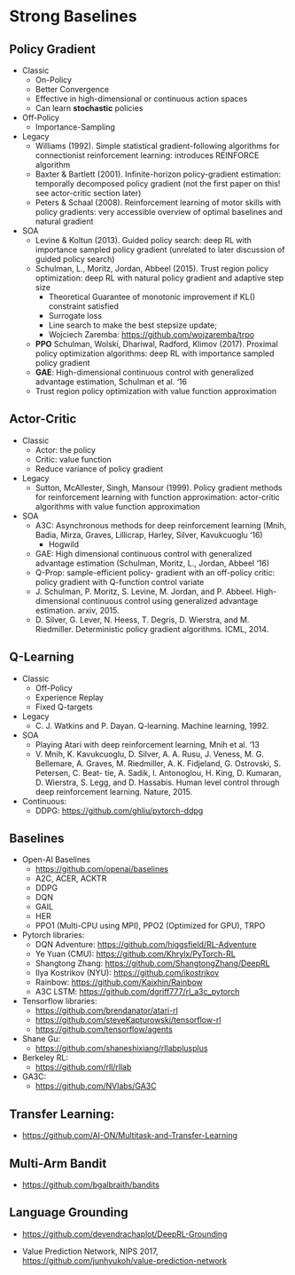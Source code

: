 # Strong Baselines

## Policy Gradient
- Classic
	- On-Policy
	- Better Convergence
	- Effective in high-dimensional or continuous action spaces
	- Can learn **stochastic** policies
- Off-Policy
	- Importance-Sampling
- Legacy
	- Williams (1992). Simple statistical gradient-following algorithms for connectionist
reinforcement learning: introduces REINFORCE algorithm
	- Baxter & Bartlett (2001). Infinite-horizon policy-gradient estimation: temporally decomposed policy gradient (not the first paper on this! see actor-critic section later)
	- Peters & Schaal (2008). Reinforcement learning of motor skills with policy gradients: very accessible overview of optimal baselines and natural gradient
- SOA
	- Levine & Koltun (2013). Guided policy search: deep RL with importance sampled policy
gradient (unrelated to later discussion of guided policy search)
	- Schulman, L., Moritz, Jordan, Abbeel (2015). Trust region policy optimization: deep RL with natural policy gradient and adaptive step size
		- Theoretical Guarantee of monotonic improvement if KL() constraint satisfied
		- Surrogate loss
		- Line search to make the best stepsize update;
		- Wojciech Zaremba: https://github.com/wojzaremba/trpo
	- **PPO** Schulman, Wolski, Dhariwal, Radford, Klimov (2017). Proximal policy optimization algorithms: deep RL with importance sampled policy gradient
	- **GAE**: High-dimensional continuous control with generalized advantage estimation, Schulman et al. ‘16
	- Trust region policy optimization with value function approximation

## Actor-Critic
- Classic
	- Actor: the policy
	- Critic: value function
	- Reduce variance of policy gradient
- Legacy
	- Sutton, McAllester, Singh, Mansour (1999). Policy gradient methods for reinforcement learning with function approximation: actor-critic algorithms with value function approximation
- SOA
	- A3C: Asynchronous methods for deep reinforcement learning (Mnih, Badia, Mirza, Graves, Lillicrap, Harley, Silver, Kavukcuoglu ‘16)
		- Hogwild
	- GAE: High dimensional continuous control with generalized advantage estimation (Schulman, Moritz, L., Jordan, Abbeel ‘16)
	- Q-Prop: sample-efficient policy- gradient with an off-policy critic: policy gradient with Q-function control variate
	- J. Schulman, P. Moritz, S. Levine, M. Jordan, and P. Abbeel. High-dimensional continuous control using generalized advantage estimation. arxiv, 2015.
	- D. Silver, G. Lever, N. Heess, T. Degris, D. Wierstra, and M. Riedmiller. Deterministic policy gradient algorithms. ICML, 2014.

## Q-Learning
- Classic
	- Off-Policy
	- Experience Replay
	- Fixed Q-targets
- Legacy
	- C. J. Watkins and P. Dayan. Q-learning. Machine learning, 1992.
- SOA
	- Playing Atari with deep reinforcement learning, Mnih et al. ‘13
	- V. Mnih, K. Kavukcuoglu, D. Silver, A. A. Rusu, J. Veness, M. G. Bellemare, A. Graves, M. Riedmiller, A. K. Fidjeland, G. Ostrovski, S. Petersen, C. Beat- tie, A. Sadik, I. Antonoglou, H. King, D. Kumaran, D. Wierstra, S. Legg, and D. Hassabis. Human level control through deep reinforcement learning. Nature, 2015.
- Continuous:
	- DDPG: https://github.com/ghliu/pytorch-ddpg

## Baselines
- Open-AI Baselines
	- https://github.com/openai/baselines
	- A2C, ACER, ACKTR
	- DDPG
	- DQN
	- GAIL
	- HER
	- PPO1 (Multi-CPU using MPI), PPO2 (Optimized for GPU), TRPO
- Pytorch libraries:
	- DQN Adventure: https://github.com/higgsfield/RL-Adventure
	- Ye Yuan (CMU): https://github.com/Khrylx/PyTorch-RL
	- Shangtong Zhang: https://github.com/ShangtongZhang/DeepRL
	- Ilya Kostrikov (NYU): https://github.com/ikostrikov
	- Rainbow: https://github.com/Kaixhin/Rainbow
	- A3C LSTM: https://github.com/dgriff777/rl_a3c_pytorch
- Tensorflow libraries:
	- https://github.com/brendanator/atari-rl
	- https://github.com/steveKapturowski/tensorflow-rl
	- https://github.com/tensorflow/agents
- Shane Gu:
	- https://github.com/shaneshixiang/rllabplusplus
- Berkeley RL:
	- https://github.com/rll/rllab
- GA3C:
	- https://github.com/NVlabs/GA3C

## Transfer Learning:
- https://github.com/AI-ON/Multitask-and-Transfer-Learning

## Multi-Arm Bandit
- https://github.com/bgalbraith/bandits

## Language Grounding
- https://github.com/devendrachaplot/DeepRL-Grounding

- Value Prediction Network, NIPS 2017, https://github.com/junhyukoh/value-prediction-network
